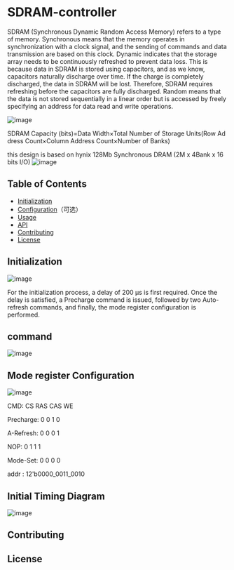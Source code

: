 # SDRAM-controller

SDRAM (Synchronous Dynamic Random Access Memory) refers to a type of memory. Synchronous means that the memory operates in synchronization with a clock signal, and the sending of commands and data transmission are based on this clock. Dynamic indicates that the storage array needs to be continuously refreshed to prevent data loss. This is because data in SDRAM is stored using capacitors, and as we know, capacitors naturally discharge over time. If the charge is completely discharged, the data in SDRAM will be lost. Therefore, SDRAM requires refreshing before the capacitors are fully discharged. Random means that the data is not stored sequentially in a linear order but is accessed by freely specifying an address for data read and write operations.

![image](https://github.com/user-attachments/assets/e71f5ee0-ff46-4d2a-9e8b-57a340ea2700)


SDRAM Capacity (bits)=Data Width×Total Number of Storage Units(Row Address Count×Column Address Count×Number of Banks)

this design is based on hynix 128Mb Synchronous DRAM (2M x 4Bank x 16 bits I/O)
![image](https://github.com/user-attachments/assets/e3723eab-7730-4e91-950e-6e4f435f8dd4)













## Table of Contents

- [Initialization](#Initialization)
- [Configuration](#Configuration)（可选）
- [Usage](#Usage)
- [API](#API)
- [Contributing](#Contributing)
- [License](#License)



## Initialization

![image](https://github.com/user-attachments/assets/b6c00525-c111-483d-aade-bd9f990dc09e)

For the initialization process, a delay of 200 µs is first required. Once the delay is satisfied, a Precharge command is issued, followed by two Auto-refresh commands, and finally, the mode register configuration is performed.




## command

![image](https://github.com/user-attachments/assets/9647e808-89e0-4ff9-82ff-398a944cd7f8)


##  Mode register Configuration

![image](https://github.com/user-attachments/assets/cb96247f-3e97-4a03-b31b-36fbe5c03957)


CMD:                          CS           RAS            CAS            WE           

Precharge:                    0             0              1             0

A-Refresh:                    0             0              0             1

NOP:                          0             1              1             1 

Mode-Set:                     0             0              0             0

addr  :  12'b0000_0011_0010                              


## Initial Timing Diagram

![image](https://github.com/user-attachments/assets/c356371c-4f7b-4520-828f-78433a1382c6)







## Contributing



## License
